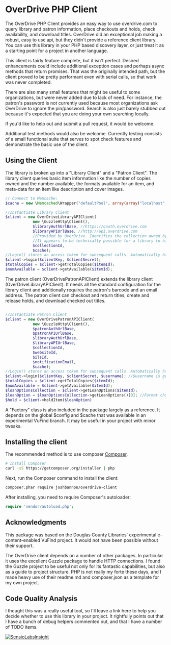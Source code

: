 OverDrive PHP Client
=======================

The OverDrive PHP Client provides an easy way to use overdrive.com to query library and patron information, place checkouts and holds, check availability, and download titles. OverDrive did an exceptional job making a robust, easy to use api, but they didn't provide a reference client library. You can use this library in your PHP based discovery layer, or just treat it as a starting point for a project in another language.

This client is fairly feature complete, but it isn't perfect. Desired enhancements could include additional exception cases and perhaps async methods that return promises. That was the originally intended path, but the client proved to be pretty performant even with serial calls, so that work was never completed. 

There are also many small features that might be useful to some organizations, but were never added due to lack of need. For instance, the patron's password is not currently used because most organizations ask OverDrive to ignore the pin/password. Search is also just barely stubbed out because it's expected that you are doing your own searching locally. 

If you'd like to help out and submit a pull request, it would be welcome. 

Additional test methods would also be welcome. Currently testing consists of a small functional suite that serves to spot check features and demonstrate the basic use of the client.

## Using the Client
The library is broken up into a "Library Client" and a "Patron Client". The library client queries basic item information like the number of copies owned and the number available, the formats available for an item, and meta-data for an item like description and cover images.
```php
// Connect to Memcache:
$cache = new \Memcached\Wrapper("defaultPool", array(array("localhost", 11211)));

//Instantiate Library Client            
$client = new OverDriveLibraryAPIClient(
            new \GuzzleHttp\Client(),
            $libraryAuthUrlBase, //https://oauth.overdrive.com
            $libraryAPIUrlBase, //http://api.overdrive.com
            //Provided by OverDrive. Identifies the collection owned by the library. 
            //It appears to be technically possible for a library to have more than one collection with OverDrive.
            $collectionId, 
            $cache);
//Login() stores an access token for subsequent calls. Automatically handles timeout.
$client->login($clientKey, $clientSecret);
$totalCopies = $client->getTotalCopies($itemId);
$numAvailable = $client->getAvailable($itemId);
```

The patron client (OverDrivePatronAPIClient) extends the library client (OverDriveLibraryAPIClient). It needs all the standard configuration for the library client and additionally requires the patron's barcode and an email address. The patron client can checkout and return titles, create and release holds, and download checked out titles.

```php

//Instantiate Patron Client            
$client = new OverDrivePatronAPIClient(
            new \GuzzleHttp\Client(),
            $patronAuthUrlBase,
            $patronAPIUrlBase,
            $libraryAuthUrlBase,
            $libraryAPIUrlBase,
            $collectionId,
            $websiteId,
            $ilsId,
            $notificationEmail,
            $cache);
//Login() stores an access token for subsequent calls. Automatically handles timeout.
$client->login($clientKey, $clientSecret, $username); //$username is generally the patron's barcode
$totalCopies = $client->getTotalCopies($itemId);
$numAvailable = $client->getAvailable($itemId);
$loanOptionsCollection = $client->getLoanOptions($itemId);
$loanOption = $loanOptionsCollection->getLoanOptions()[0]; //Format choice is unimportant for holds. Just take the first
$hold = $client->holdItem($loanOption)
```

A "Factory" class is also included in the package largely as a reference. It depends on the global $config and $cache that was available in an experimental VuFind branch. It may be useful in your project with minor tweaks.

## Installing the client

The recommended method is to use composer
[Composer](http://getcomposer.org). 

```bash
# Install Composer
curl -sS https://getcomposer.org/installer | php
```

Next, run the Composer command to install the client:

```bash
composer.phar require joshbannon/overdrive-client
```

After installing, you need to require Composer's autoloader:

```php
require 'vendor/autoload.php';
```

## Acknowledgments
This package was based on the Douglas County Libraries' experimental e-content-enabled VuFind project. It would not have been possible without their support.

The OverDrive client depends on a number of other packages. In particular it uses the excellent Guzzle package to handle HTTP connections. I found the Guzzle project to be useful not only for its fantastic capabilities, but also as a guide to project structure. PHP is not really my forte these days, and I made heavy use of their readme.md and composer.json as a template for my own project.

## Code Quality Analysis
I thought this was a really useful tool, so I'll leave a link here to help you decide whether to use this library in your project. It rightfully points out that I have a bunch of debug helpers commented out, and that I have a number of TODO items.

[![SensioLabsInsight](https://insight.sensiolabs.com/projects/db29c25a-3267-4c29-9637-3a3e0aefb421/mini.png)](https://insight.sensiolabs.com/projects/db29c25a-3267-4c29-9637-3a3e0aefb421)
